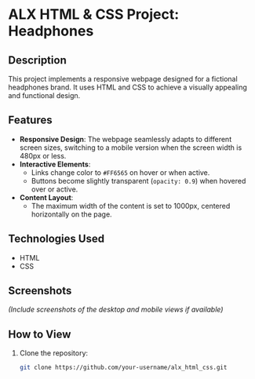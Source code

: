 # ALX HTML & CSS Project: Headphones

## Description
This project implements a responsive webpage designed for a fictional headphones brand. It uses HTML and CSS to achieve a visually appealing and functional design.

## Features
- **Responsive Design**: The webpage seamlessly adapts to different screen sizes, switching to a mobile version when the screen width is 480px or less.
- **Interactive Elements**:
  - Links change color to `#FF6565` on hover or when active.
  - Buttons become slightly transparent (`opacity: 0.9`) when hovered over or active.
- **Content Layout**:
  - The maximum width of the content is set to 1000px, centered horizontally on the page.

## Technologies Used
- HTML
- CSS

## Screenshots
*(Include screenshots of the desktop and mobile views if available)*

## How to View
1. Clone the repository:
   ```bash
   git clone https://github.com/your-username/alx_html_css.git